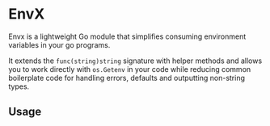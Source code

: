 # EnvX
Envx is a lightweight Go module that simplifies consuming environment variables in your go programs.

It extends the `func(string)string` signature with helper methods and allows you to work directly with `os.Getenv` in your code while reducing common boilerplate code for handling errors, defaults and outputting non-string types.

## Usage

